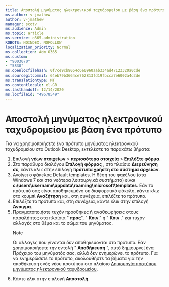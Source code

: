 ```yaml
---
title: Αποστολή μηνύματος ηλεκτρονικού ταχυδρομείου με βάση ένα πρότυπο
ms.author: v-jmathew
author: v-jmathew
manager: scotv
ms.audience: Admin
ms.topic: article
ms.service: o365-administration
ROBOTS: NOINDEX, NOFOLLOW
localization_priority: Normal
ms.collection: Adm_O365
ms.custom:
- "9003070"
- "5830"
ms.openlocfilehash: 0f7ce9cb8054c6e0960aab334ad47123320a0cde
ms.sourcegitcommit: 64eb79b3664ce762813fd19fbcca7e6002a4d3de
ms.translationtype: MT
ms.contentlocale: el-GR
ms.lasthandoff: 12/14/2020
ms.locfileid: "49678549"
---
```

# <a name="send-an-email-message-based-on-a-template"></a>Αποστολή μηνύματος ηλεκτρονικού ταχυδρομείου με βάση ένα πρότυπο

Για να χρησιμοποιήσετε ένα πρότυπο μηνύματος ηλεκτρονικού ταχυδρομείου στο Outlook Desktop, εκτελέστε τα παρακάτω βήματα:

1. Επιλογή **νέων στοιχείων**  >  **περισσότερα στοιχεία**  >  **Επιλέξτε φόρμα**.
2. Στο παράθυρο διαλόγου **Επιλογή φόρμας** , στο πλαίσιο **Διερεύνηση σε**, κάντε κλικ στην επιλογή **πρότυπα χρήστη στο σύστημα αρχείων**.
3. Ανοίγει ο φάκελος Default templates. Η θέση του φακέλου (στα Windows 7 και στα νεότερα λειτουργικά συστήματα) είναι **c:\users\username\appdata\roaming\microsoft\templates**. Εάν το πρότυπό σας είναι αποθηκευμένο σε διαφορετικό φάκελο, κάντε κλικ στο κουμπί **Αναζήτηση** και, στη συνέχεια, επιλέξτε το πρότυπο.
4. Επιλέξτε το πρότυπο και, στη συνέχεια, κάντε κλικ στην επιλογή **Άνοιγμα**.
5. Πραγματοποιήστε τυχόν προσθήκες ή αναθεωρήσεις στους παραλήπτες στα πλαίσια " **προς**", " **Κοιν**." ή " **Κοιν** ." και τυχόν αλλαγές στο θέμα και το σώμα του μηνύματος.
    > [!NOTE]
    > Οι αλλαγές που γίνονται δεν αποθηκεύονται στο πρότυπο. Εάν χρησιμοποιήσετε την εντολή " **Αποθήκευση** ", αυτό δημιουργεί ένα Πρόχειρο του μηνύματός σας, αλλά δεν ενημερώνει το πρότυπο. Για να ενημερώσετε το πρότυπο, ακολουθήστε τα βήματα για την αποθήκευση ενός νέου προτύπου στο πλαίσιο [Δημιουργία προτύπου μηνύματος ηλεκτρονικού ταχυδρομείου](https://support.microsoft.com/office/create-an-email-message-template-43ec7142-4dd0-4351-8727-bd0977b6b2d1).
6. Κάντε κλικ στην επιλογή **Αποστολή**.

